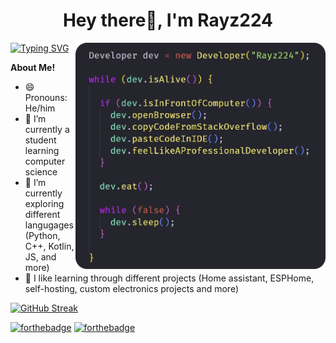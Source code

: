 <h1 align="center">Hey there👋, I'm Rayz224</h1>

<img align="right" src="https://github.com/Rayz224/Rayz224/blob/main/devLife.png" width="400" height="auto">

[![Typing SVG](https://readme-typing-svg.herokuapp.com?color=%2336BCF7&duration=2000&multiline=true&height=60&lines=Future+computer+science+student;If+everything+goes+well+%F0%9F%91%80+)](https://git.io/typing-svg)

**About Me!**

- 😄 Pronouns: He/him
- 💾 I’m currently a student learning computer science
- 🌱 I’m currently exploring different langugages (Python, C++, Kotlin, JS, and more) 
- 🤔 I like learning through different projects (Home assistant, ESPHome, self-hosting, custom electronics projects and more)


[![GitHub Streak](https://github-readme-streak-stats.herokuapp.com?user=Rayz224&theme=city-lights&hide_border=true&date_format=M%20j%5B%2C%20Y%5D)](https://git.io/streak-stats)

[![forthebadge](https://forthebadge.com/images/badges/built-by-developers.svg)](https://forthebadge.com)
[![forthebadge](https://forthebadge.com/images/badges/fuck-it-ship-it.svg)](https://forthebadge.com)

